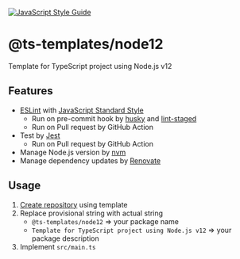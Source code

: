 [![JavaScript Style Guide](https://img.shields.io/badge/code_style-standard-brightgreen.svg)](https://standardjs.com)

# @ts-templates/node12

Template for TypeScript project using Node.js v12

## Features

- [ESLint](https://eslint.org/) with [JavaScript Standard Style](https://standardjs.com/)
  - Run on pre-commit hook by [husky](https://typicode.github.io/husky/) and [lint-staged](https://github.com/okonet/lint-staged)
  - Run on Pull request by GitHub Action
- Test by [Jest](https://jestjs.io/)
  - Run on Pull request by GitHub Action
- Manage Node.js version by [nvm](https://github.com/nvm-sh/nvm)
- Manage dependency updates by [Renovate](https://renovatebot.com/)

## Usage

1. [Create repository](https://github.com/ts-templates/node12/generate) using template
2. Replace provisional string with actual string
    - `@ts-templates/node12` => your package name
    - `Template for TypeScript project using Node.js v12` => your package description
3. Implement `src/main.ts`
